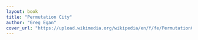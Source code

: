 ```yaml
---
layout: book
title: "Permutation City"
author: "Greg Egan"
cover_url: "https://upload.wikimedia.org/wikipedia/en/f/fe/PermutationCity%281stEd%29.jpg"
---
```

